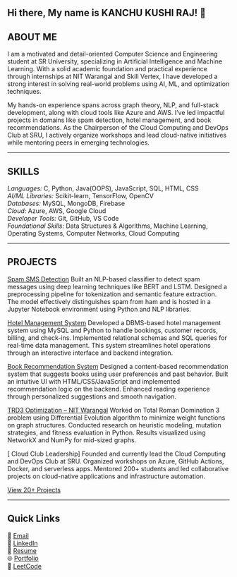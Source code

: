 ## Hi there, My name is KANCHU KUSHI RAJ! 👋

## ABOUT ME
I am a motivated and detail-oriented Computer Science and Engineering student at SR University, specializing in Artificial Intelligence and Machine Learning. With a solid academic foundation and practical experience through internships at NIT Warangal and Skill Vertex, I have developed a strong interest in solving real-world problems using AI, ML, and optimization techniques.

My hands-on experience spans across graph theory, NLP, and full-stack development, along with cloud tools like Azure and AWS. I’ve led impactful projects in domains like spam detection, hotel management, and book recommendations. As the Chairperson of the Cloud Computing and DevOps Club at SRU, I actively organize workshops and lead cloud-native initiatives while mentoring peers in emerging technologies.

---

## SKILLS  
*Languages:* C, Python, Java(OOPS), JavaScript, SQL, HTML, CSS  
*AI/ML Libraries:* Scikit-learn, TensorFlow, OpenCV  
*Databases:* MySQL, MongoDB, Firebase  
*Cloud:* Azure, AWS, Google Cloud  
*Developer Tools:* Git, GitHub, VS Code  
*Foundational Skills:* Data Structures & Algorithms, Machine Learning, Operating Systems, Computer Networks, Cloud Computing

---

## PROJECTS

[ Spam SMS Detection](https://github.com/kushiraj/spam-mail-detection-using-dl)
Built an NLP-based classifier to detect spam messages using deep learning techniques like BERT and LSTM. Designed a preprocessing pipeline for tokenization and semantic feature extraction. The model effectively distinguishes spam from ham and is hosted in a Jupyter Notebook environment using Python and NLP libraries.

[ Hotel Management System](https://github.com/kushiraj/Hotel_Management_System_Using_DBMS)
Developed a DBMS-based hotel management system using MySQL and Python to handle bookings, customer records, billing, and check-ins. Implemented relational schemas and SQL queries for real-time data management. This system streamlines hotel operations through an interactive interface and backend integration.

[ Book Recommendation System](https://github.com/kushiraj/Book-Recommendations)
Designed a content-based recommendation system that suggests books using user preferences and past behavior. Built an intuitive UI with HTML/CSS/JavaScript and implemented recommendation logic on the backend. Enhanced reading experience through personalized suggestions and smooth navigation.

[ TRD3 Optimization – NIT Warangal](https://github.com/kushiraj/nit_research)
Worked on Total Roman Domination 3 problem using Differential Evolution algorithm to minimize weight functions on graph structures. Conducted research on heuristic modeling, mutation strategies, and fitness evaluation in Python. Results visualized using NetworkX and NumPy for mid-sized graphs.

[ Cloud Club Leadership]
Founded and currently lead the Cloud Computing and DevOps Club at SRU. Organized workshops on Azure, GitHub Actions, Docker, and serverless apps. Mentored 200+ students and led collaborative projects on cloud-native applications and infrastructure automation.

[View 20+ Projects](https://github.com/kushiraj?tab=repositories)

---

## Quick Links  
📧 [Email](mailto:kushirajkanchu04@gmail.com)  
🔗 [LinkedIn](https://www.linkedin.com/in/kushi-raj-kanchu-5137b5256/)  
📄 [Resume](https://example.com/kushiraj_resume.pdf)  
🌐 [Portfolio](https://kushiraj.tech)  
🧠 [LeetCode](https://leetcode.com/u/kushiraj/)
<!--
**kushiraj/kushiraj** is a ✨ _special_ ✨ repository because its `README.md` (this file) appears on your GitHub profile.

Here are some ideas to get you started:

- 🔭 I’m currently working on ...
- 🌱 I’m currently learning ...
- 👯 I’m looking to collaborate on ...
- 🤔 I’m looking for help with ...
- 💬 Ask me about ...
- 📫 How to reach me: ...
- 😄 Pronouns: ...
- ⚡ Fun fact: ...
-->

